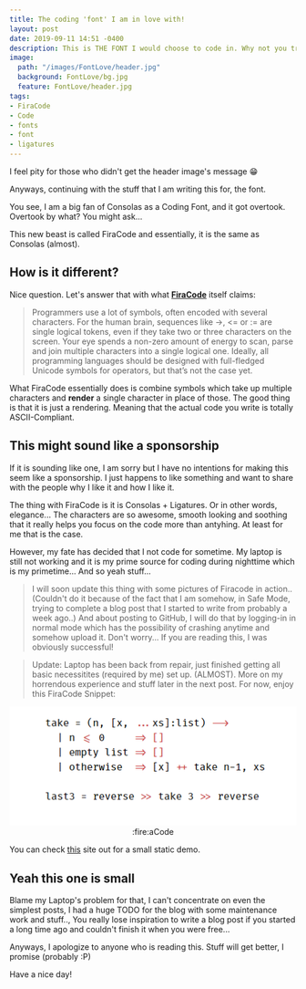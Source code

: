 ```yaml
---
title: The coding 'font' I am in love with!
layout: post
date: 2019-09-11 14:51 -0400
description: This is THE FONT I would choose to code in. Why not you try it as well?
image:
  path: "/images/FontLove/header.jpg"
  background: FontLove/bg.jpg
  feature: FontLove/header.jpg
tags:
- FiraCode
- Code
- fonts
- font
- ligatures
---
```


I feel pity for those who didn't get the header image's message :grin:

Anyways, continuing with the stuff that I am writing this for, the font.

You see, I am a big fan of Consolas as a Coding Font, and it got overtook.
Overtook by what? You might ask...

This new beast is called FiraCode and essentially, it is the same as Consolas (almost).

## How is it different?

Nice question. Let's answer that with what [**FiraCode**](https://github.com/tonsky/FiraCode) itself claims:

> Programmers use a lot of symbols, often encoded with several characters. For the human brain, sequences like ->, <= or := are single logical tokens, even if they take two or three characters on the screen. Your eye spends a non-zero amount of energy to scan, parse and join multiple characters into a single logical one. Ideally, all programming languages should be designed with full-fledged Unicode symbols for operators, but that’s not the case yet.

What FiraCode essentially does is combine symbols which take up multiple characters and **render** a single character in place of those.
The good thing is that it is just a rendering. Meaning that the actual code you write is totally ASCII-Compliant.

## This might sound like a sponsorship

If it is sounding like one, I am sorry but I have no intentions for making this seem like a sponsorship. I just happens to like something and want to share with the people why I like it and how I like it.

The thing with FiraCode is it is Consolas + Ligatures. Or in other words, elegance... The characters are so awesome, smooth looking and soothing that it really helps you focus on the code more than antyhing. At least for me that is the case.

However, my fate has decided that I not code for sometime. My laptop is still not working and it is my prime source for coding during nighttime which is my primetime... And so yeah stuff...

> I will soon update this thing with some pictures of Firacode in action.. (Couldn't do it because of the fact that I am somehow, in Safe Mode, trying to complete a blog post that I started to write from probably a week ago..)
> And about posting to GitHub, I will do that by logging-in in normal mode which has the possibility of crashing anytime and somehow upload it. Don't worry... If you are reading this, I was obviously successful!

> Update: Laptop has been back from repair, just finished getting all basic necessitites (required by me) set up. (ALMOST). More on my horrendous experience and stuff later in the next post. For now, enjoy this FiraCode Snippet:

<center>
<img src="../images/FontLove/firacode_demo.png" alt="FiraCodeeee"><br>
<caption>:fire:aCode</caption>
</center>

You can check <a href="http://www.0x08.org/fonts/FiraCode/specimen.html" target="_blank">this</a> site out for a small static demo.

## Yeah this one is small

Blame my Laptop's problem for that, I can't concentrate on even the simplest posts, I had a huge TODO for the blog with some maintenance work and stuff.., You really lose inspiration to write a blog post if you started a long time ago and couldn't finish it when you were free...

Anyways, I apologize to anyone who is reading this. Stuff will get better, I promise (probably :P)

Have a nice day!
